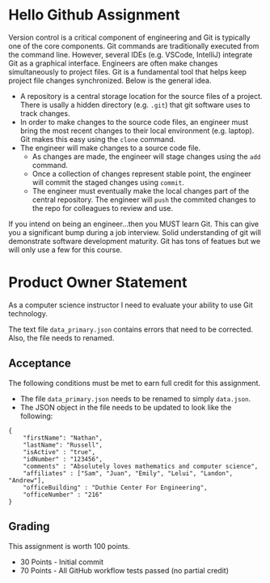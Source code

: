 # Hello Github Assignment

Version control is a critical component of engineering and Git is typically one of the core components. Git commands are traditionally executed from the command line.  However, several IDEs (e.g. VSCode, IntelliJ) integrate Git as a graphical interface. Engineers are often make changes simultaneously to project files.  Git is a fundamental tool that helps keep project file changes synchronized.  Below is the general idea.

* A repository is a central storage location for the source files of a project. There is usally a hidden directory (e.g. `.git`) that git software uses to track changes.
* In order to make changes to the source code files, an engineer must bring the most recent changes to their local environment (e.g. laptop).  Git makes this easy using the `clone` command.
* The engineer will make changes to a source code file. 
    * As changes are made, the engineer will stage changes using the `add` command.
    * Once a collection of changes represent stable point, the engineer will commit the staged changes using `commit`.
    * The engineer must eventually make the local changes part of the central repository.  The engineer will `push` the commited changes to the repo for colleagues to review and use.

If you intend on being an engineer...then you MUST learn Git. This can give you a significant bump during a job interview. Solid understanding of git will demonstrate software development maturity. Git has tons of featues but we will only use a few for this course.

# Product Owner Statement

As a computer science instructor I need to evaluate your ability to use Git technology.

The text file `data_primary.json` contains errors that need to be corrected.  Also, the file needs to renamed.

## Acceptance 
The following conditions must be met to earn full credit for this assignment.

* The file `data_primary.json` needs to be renamed to simply `data.json`.
* The JSON object in the file needs to be updated to look like the following:
```
{
    "firstName": "Nathan",
    "lastName": "Russell",
    "isActive" : "true",
    "idNumber" : "123456",
    "comments" : "Absolutely loves mathematics and computer science",
    "affiliates" : ["Sam", "Juan", "Emily", "Lelui", "Landon", "Andrew"],
    "officeBuilding" : "Duthie Center For Engineering",
    "officeNumber" : "216"
}
```

## Grading
This assignment is worth 100 points.
* 30 Points - Initial commit
* 70 Points - All GitHub workflow tests passed (no partial credit) 